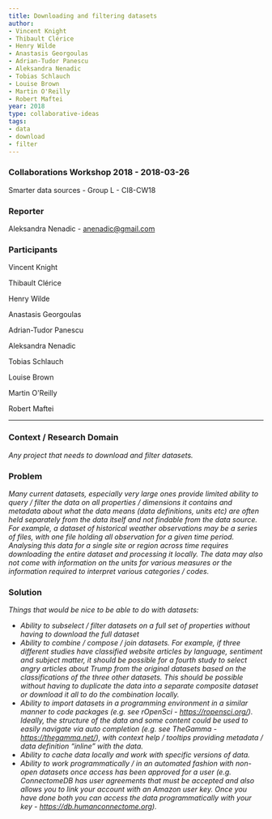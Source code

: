 ```yaml
---
title: Downloading and filtering datasets
author:
- Vincent Knight
- Thibault Clérice
- Henry Wilde
- Anastasis Georgoulas
- Adrian-Tudor Panescu
- Aleksandra Nenadic
- Tobias Schlauch
- Louise Brown
- Martin O'Reilly
- Robert Maftei
year: 2018
type: collaborative-ideas
tags:
- data
- download
- filter
---
```



### Collaborations Workshop 2018 - 2018-03-26

Smarter data sources - Group L - CI8-CW18


### **Reporter**

Aleksandra Nenadic - anenadic@gmail.com


### **Participants**

Vincent Knight

Thibault Clérice

Henry Wilde

Anastasis Georgoulas

Adrian-Tudor Panescu

Aleksandra Nenadic

Tobias Schlauch

Louise Brown

Martin O'Reilly

Robert Maftei


---


### **Context / Research Domain**

_Any project that needs to download and filter datasets._


### **Problem**

_Many current datasets, especially very large ones provide limited ability to query / filter the data on all properties / dimensions it contains and metadata about what the data means (data definitions, units etc) are often held separately from the data itself and not findable from the data source. For example, a dataset of historical weather observations may be a series of files, with one file holding all observation for a given time period. Analysing this data for a single site or region across time requires downloading the entire dataset and processing it locally. The data may also not come with information on the units for various measures or the information required to interpret various categories / codes._


### **Solution**

_Things that would be nice to be able to do with datasets:_

* _Ability to subselect / filter datasets on a full set of properties without having to download the full dataset_
* _Ability to combine / compose / join datasets. For example, if three different studies have classified website articles by language, sentiment and subject matter, it should be possible for a fourth study to select angry articles about Trump from the original datasets based on the classifications of the three other datasets. This should be possible without having to duplicate the data into a separate composite dataset or download it all to do the combination locally._
* _Ability to import datasets in a programming environment in a similar manner to code packages (e.g. see rOpenSci - https://ropensci.org/). Ideally, the structure of the data and some content could be used to easily navigate via auto completion (e.g. see TheGamma - https://thegamma.net/), with context help / tooltips providing metadata / data definition “inline” with the data._
* _Ability to cache data locally and work with specific versions of data._
* _Ability to work programmatically / in an automated fashion with non-open datasets once access has been approved for a user (e.g. ConnectomeDB has user agreements that must be accepted and also allows you to link your account with an Amazon user key. Once you have done both you can access the data programmatically with your key - https://db.humanconnectome.org)._


### 

